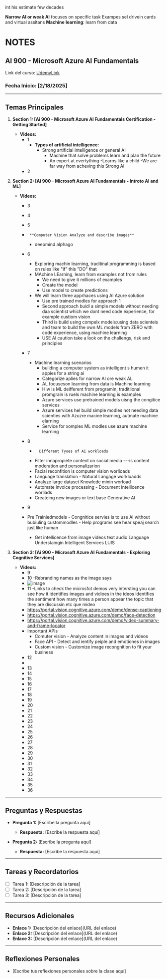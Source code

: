 
int his estimate few decades

**Narrow AI or weak AI** focuses on specific task 
  Exampes sel drivein cards and virtual assitans
  **Machine** **learning**: learn from data



# NOTES 

## AI 900 - Microsoft Azure AI Fundamentals
Link del curso: [UdemyLink](https://deloittedevelopment.udemy.com/course/azure-ai-900-azure-ai-fundamentals/learn/lecture/42844980#overview)

### Fecha Inicio: [2/18/2025]

---

## Temas Principales

1. **Section 1: [Ai 900 - Microsoft Azure AI Fundamentals Certification - Getting Started]**
   - **Videos:**
     -  1
     	-  **Types of artificial intelligence:**
      		- Strong artificial intelligence or general AI
        		- Machine that  solve problems learn and plan the future
          		- An expert at evertything
     			-Learns like a child
     	-We are far way from acheving this Strong AI
     - 	2

2. **Section 2: [Ai 900 - Microsoft Azure AI Fundamentals - Introto AI and ML]**
   - **Videos:**
     -  3
     - 	4
     - 	5
     - 		**Computer Vision Analyze and describe images**
     	- deepmind alphago
          	 
     - 	6
     	-	Exploring machin learning, traditinal programming is based on rules like "if" this "DO" that
      	-	MAchine LEarning, learn from examples not from rules
       		- We need to give it millions of examples
         	- Create the model
          	- Use model to create predictions
        -	We will learn three apprhaces using AI Azure solution
        	- Use pre trained modles for approach 1
         	- Second approach buidl a simple models without needing daa scientist  which we dont need code experience, for example custiom vision
          	-  Third is  build using compelx models:using data scienteis and team to build the own ML models from ZERO with code experience, using machine learning
           	- USE AI caution take a look on the challengs, risk and principles  	   		
     - 	7
     	-	Machine learning scenarios
      		- building a computer system as intelligent s humen it appies for a string ai
        	- Categorize aplies for narrow AI ore weak AL
         	- AL focuseson learning from data is Machine learning
          	- HIw is ML deifferent  from programin, traditiional promgrain is ruels machine learning is examples
           	- Azure services use pretrained models uisng the congitice services
            - Azure services hel build simple modles not needing data scienties with Azuzre macine learning, autmate machine elarning
            - Service for xomplex ML modles use azure machine learning      		 	
     - 	8
     	-	 	Different Tyoes of AI workloads
        - Filter innapropiete content on social media ---is content moderation and personalizarion
        - Facial reconfition is computer vision worlioads
        - Language translation - Natural Langage workloadds
        - Analyze large dataset Knowlede minin worload
        - Automate invoice processing - Document intellicence worliads
        - Createing new images or text base Generative AI	 	
     - 	9
       -  Pre Trainiedmodels
         - Congnitice servies is to use AI without bubiuling custommodles
         - Help programs see hear speaj search just like human
            - Get intellicence from image videos text audio  Language Understaingin Intelligent Services LUIS      
3. **Section 3: [Ai 900 - Microsoft Azure AI Fundamentals - Exploring Cognitive Services]**
   - **Videos:**
     -  9
     - 	10
       -Rebranding names as the image says
       -  ![image](https://github.com/user-attachments/assets/6326012c-8ed0-4bd0-84c8-c36a7d28f4c5)
     - 	11
       -Links to check the microsfot demos very intersting you can see how it identifies images and vidioes in the ideos identifies the sentiment how many times a person appear the topic that they are discussin etc que mideo
       - https://portal.vision.cognitive.azure.com/demo/dense-captioning
       - https://portal.vision.cognitive.azure.com/demo/face-detection
       - https://portal.vision.cognitive.azure.com/demo/video-summary-and-frame-locator
       - Important APIs
         - Comuter vision - Analyze content in images and videos
         - Face API - Detect and ientify peiple and emotiones in images
         - Custom vision - Customize image recongnition to fit your business
     - 	12
       -   
     - 	13
     - 	14
     - 	15
     - 	16
     - 	17
     - 	18
     - 	19
     - 	20
     - 	21
     - 	22
     - 	23
     - 	24
     - 	25
     - 	26
     - 	27
     - 	28
     - 	29
     - 	30
     - 	31
     - 	32
     - 	33
     - 	34
     - 	35
     - 	36

---


## Preguntas y Respuestas

- **Pregunta 1:** [Escribe la pregunta aquí]
  - **Respuesta:** [Escribe la respuesta aquí]

- **Pregunta 2:** [Escribe la pregunta aquí]
  - **Respuesta:** [Escribe la respuesta aquí]

---

## Tareas y Recordatorios

- [ ] Tarea 1: [Descripción de la tarea]
- [ ] Tarea 2: [Descripción de la tarea]
- [ ] Tarea 3: [Descripción de la tarea]

---

## Recursos Adicionales

- **Enlace 1:** [Descripción del enlace](URL del enlace)
- **Enlace 2:** [Descripción del enlace](URL del enlace)
- **Enlace 3:** [Descripción del enlace](URL del enlace)

---

## Reflexiones Personales

- [Escribe tus reflexiones personales sobre la clase aquí]

